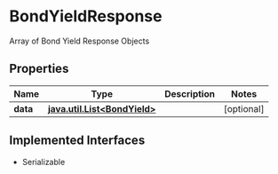 

# BondYieldResponse

Array of Bond Yield Response Objects

## Properties

Name | Type | Description | Notes
------------ | ------------- | ------------- | -------------
**data** | [**java.util.List&lt;BondYield&gt;**](BondYield.md) |  |  [optional]


## Implemented Interfaces

* Serializable


